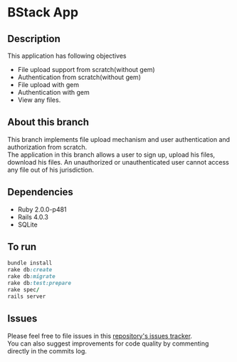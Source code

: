 # BStack App

## Description
This application has following objectives

- File upload support from scratch(without gem)
- Authentication from scratch(without gem)
- File upload with gem
- Authentication with gem
- View any files.

## About this branch
This branch implements file upload mechanism and user authentication and authorization from scratch.   
The application in this branch allows a user to sign up, upload his files, download his files. An unauthorized or unauthenticated user cannot access any file out of his jurisdiction.

## Dependencies

- Ruby 2.0.0-p481
- Rails 4.0.3
- SQLite

## To run

```ruby
bundle install
rake db:create
rake db:migrate
rake db:test:prepare
rake spec/
rails server
```

## Issues

Please feel free to file issues in this [repository's issues tracker](https://github.com/AnkurGel/bstack_app/issues).    
You can also suggest improvements for code quality by commenting directly in the commits log.


